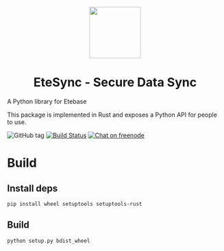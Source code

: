 <p align="center">
  <img width="120" src="https://github.com/etesync/etesync-web/blob/master/src/images/logo.svg" />
  <h1 align="center">EteSync - Secure Data Sync</h1>
</p>

A Python library for Etebase

This package is implemented in Rust and exposes a Python API for people to use.

![GitHub tag](https://img.shields.io/github/tag/etesync/etebase-py.svg)
[![Build Status](https://travis-ci.com/etesync/etebase-py.svg?branch=master)](https://travis-ci.com/etesync/etebase-py)
[![Chat on freenode](https://img.shields.io/badge/irc.freenode.net-%23EteSync-blue.svg)](https://webchat.freenode.net/?channels=#etesync)

# Build

## Install deps

```
pip install wheel setuptools setuptools-rust
```

## Build

```
python setup.py bdist_wheel
```
